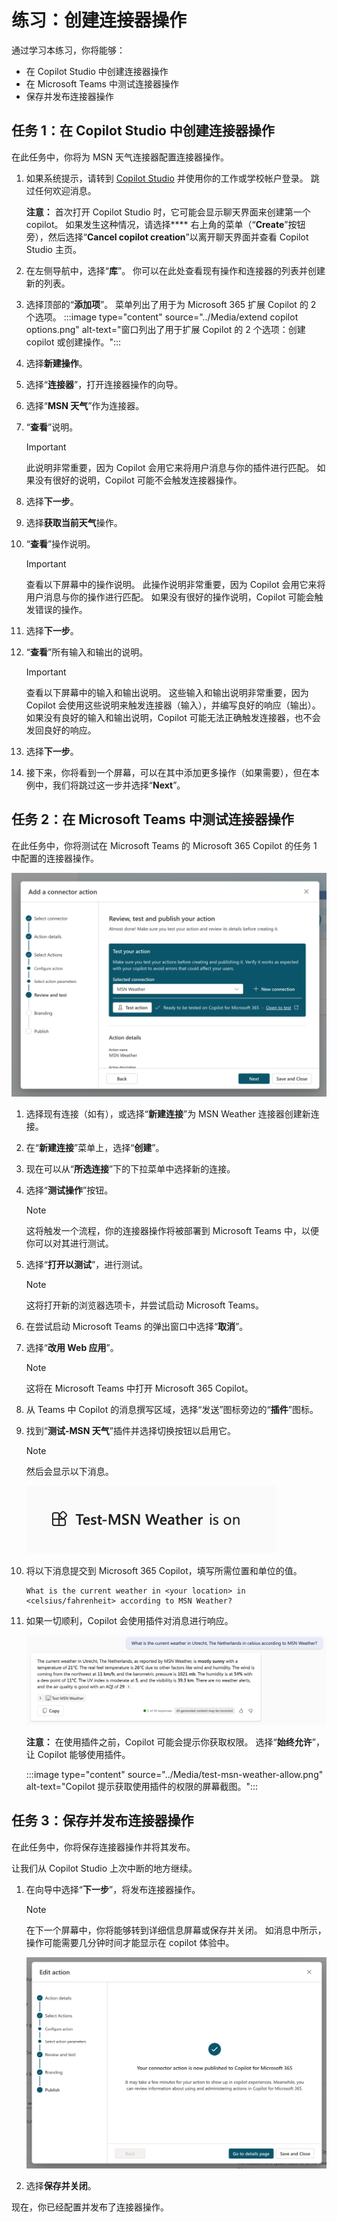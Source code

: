 # 练习：创建连接器操作

通过学习本练习，你将能够：

- 在 Copilot Studio 中创建连接器操作
- 在 Microsoft Teams 中测试连接器操作
- 保存并发布连接器操作

## 任务 1：在 Copilot Studio 中创建连接器操作

在此任务中，你将为 MSN 天气连接器配置连接器操作。

1. 如果系统提示，请转到 [Copilot Studio](https://copilotstudio.microsoft.com) 并使用你的工作或学校帐户登录。 跳过任何欢迎消息。

    **注意：** 首次打开 Copilot Studio 时，它可能会显示聊天界面来创建第一个 copilot。 如果发生这种情况，请选择**** 右上角的菜单（“**Create**”按钮旁），然后选择“**Cancel copilot creation**”以离开聊天界面并查看 Copilot Studio 主页。
1. 在左侧导航中，选择“**库**”。 你可以在此处查看现有操作和连接器的列表并创建新的列表。
1. 选择顶部的“**添加项**”。  菜单列出了用于为 Microsoft 365 扩展 Copilot 的 2 个选项。
:::image type="content" source="../Media/extend copilot options.png" alt-text="窗口列出了用于扩展 Copilot 的 2 个选项：创建 copilot 或创建操作。":::
2. 选择**新建操作**。
3. 选择“**连接器**”，打开连接器操作的向导。
4. 选择“**MSN 天气**”作为连接器。
5. “**查看**”说明。

    > [!IMPORTANT]
    > 此说明非常重要，因为 Copilot 会用它来将用户消息与你的插件进行匹配。 如果没有很好的说明，Copilot 可能不会触发连接器操作。

1. 选择**下一步**。
1. 选择**获取当前天气**操作。
1. “**查看**”操作说明。

    > [!IMPORTANT]
    > 查看以下屏幕中的操作说明。 此操作说明非常重要，因为 Copilot 会用它来将用户消息与你的操作进行匹配。 如果没有很好的操作说明，Copilot 可能会触发错误的操作。

1. 选择**下一步**。
1. “**查看**”所有输入和输出的说明。

    > [!IMPORTANT]
    > 查看以下屏幕中的输入和输出说明。 这些输入和输出说明非常重要，因为 Copilot 会使用这些说明来触发连接器（输入），并编写良好的响应（输出）。 如果没有良好的输入和输出说明，Copilot 可能无法正确触发连接器，也不会发回良好的响应。

1. 选择**下一步**。
1. 接下来，你将看到一个屏幕，可以在其中添加更多操作（如果需要），但在本例中，我们将跳过这一步并选择“**Next**”。

## 任务 2：在 Microsoft Teams 中测试连接器操作

在此任务中，你将测试在 Microsoft Teams 的 Microsoft 365 Copilot 的任务 1 中配置的连接器操作。

![连接器操作向导的“查看、测试和发布操作”部分。](../Media/connect-test.png)

1. 选择现有连接（如有），或选择“**新建连接**”为 MSN Weather 连接器创建新连接。
1. 在“**新建连接**”菜单上，选择“**创建**”。
1. 现在可以从“**所选连接**”下的下拉菜单中选择新的连接。
1. 选择“**测试操作**”按钮。

    > [!NOTE]
    > 这将触发一个流程，你的连接器操作将被部署到 Microsoft Teams 中，以便你可以对其进行测试。

1. 选择“**打开以测试**”，进行测试。

    > [!NOTE]
    > 这将打开新的浏览器选项卡，并尝试启动 Microsoft Teams。

1. 在尝试启动 Microsoft Teams 的弹出窗口中选择“**取消**”。
1. 选择“**改用 Web 应用**”。

    > [!NOTE]
    > 这将在 Microsoft Teams 中打开 Microsoft 365 Copilot。

1. 从 Teams 中 Copilot 的消息撰写区域，选择“发送”图标旁边的“**插件**”图标。
1. 找到“**测试-MSN 天气**”插件并选择切换按钮以启用它。

    > [!NOTE]
    > 然后会显示以下消息。

    ![消息显示“测试-MSN 天气插件已打开”。](../Media/test-msn-weather.png)


1.  将以下消息提交到 Microsoft 365 Copilot，填写所需位置和单位的值。

    ```text
    What is the current weather in <your location> in <celsius/fahrenheit> according to MSN Weather?
    ```

1. 如果一切顺利，Copilot 会使用插件对消息进行响应。  

   ![示例消息和答案的屏幕截图。 该插件以摄氏度为单位对荷兰乌得勒支当前的天气进行响应。](../Media/msn-weather-result.png)

   **注意：** 在使用插件之前，Copilot 可能会提示你获取权限。  选择“**始终允许**”，让 Copilot 能够使用插件。

   :::image type="content" source="../Media/test-msn-weather-allow.png" alt-text="Copilot 提示获取使用插件的权限的屏幕截图。":::

## 任务 3：保存并发布连接器操作

在此任务中，你将保存连接器操作并将其发布。

让我们从 Copilot Studio 上次中断的地方继续。

1. 在向导中选择“**下一步**”，将发布连接器操作。

    > [!NOTE]
    > 在下一个屏幕中，你将能够转到详细信息屏幕或保存并关闭。 如消息中所示，操作可能需要几分钟时间才能显示在 copilot 体验中。

      ![连接器操作向导中发布屏幕的屏幕截图。](../Media/connector-action-finished.png)
   
1. 选择**保存并关闭**。

现在，你已经配置并发布了连接器操作。
